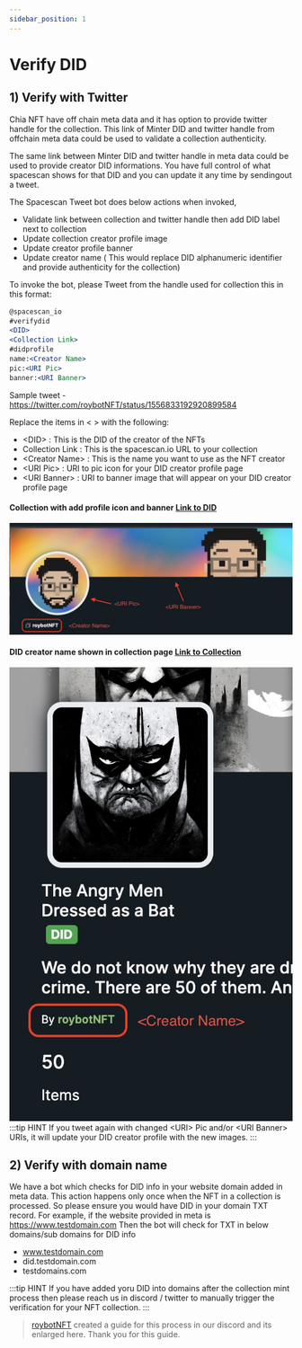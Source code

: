 ```yaml
---
sidebar_position: 1
---
```


# Verify DID 

## 1) Verify with Twitter

Chia NFT have off chain meta data and it has option to provide twitter handle for the collection.
This link of Minter DID and twitter handle from offchain meta data could be used to validate a collection authenticity.

The same link between Minter DID and twitter handle in meta data could be used to provide creator DID informations.
You have full control of what spacescan shows for that DID and you can update it any time by sendingout a tweet.

The Spacescan Tweet bot does below actions when invoked,
- Validate link between collection and twitter handle then add DID label next to collection
- Update collection creator profile image
- Update creator profile banner
- Update creator name ( This would replace DID alphanumeric identifier and provide authenticity  for the collection) 

To invoke the bot, please Tweet from the handle used for collection this in this format:

```jsx
@spacescan_io
#verifydid
<DID>
<Collection Link>
#didprofile 
name:<Creator Name>
pic:<URI Pic>
banner:<URI Banner>
```

Sample tweet - https://twitter.com/roybotNFT/status/1556833192920899584

Replace the items in < > with the following:

-  &lt;DID&gt; : This is the DID of the creator of the NFTs
- Collection Link : This is the spacescan.io URL to your collection
- &lt;Creator Name&gt; : This is the name you want to use as the NFT creator
- &lt;URI Pic&gt; : URI to pic icon for your DID creator profile page
- &lt;URI Banner&gt; : URI to banner image that will appear on your DID creator profile page

#### Collection with add profile icon and banner [Link to DID](https://www.spacescan.io/xch/did/fe9bdb9a8e6825580d699faa6160fbd9d5d64a525ac49d174357d68ed0ae194e)

![Update](URI-Pic-and-Banner.jpg)

#### DID creator name shown in collection page [Link to Collection](https://www.spacescan.io/xch/nft/collection/col129ph2rgr3r3f2znqe3x2xj7edhl7we0n3qzphsdf5q3hcr2gyfase5u9qg)
![Update](Creator-Name.jpg)
:::tip HINT
If you tweet again with changed &lt;URI&gt; Pic and/or &lt;URI Banner&gt; URIs, it will update your DID creator profile with the new images.
:::

## 2) Verify with domain name

We have a bot which checks for DID info in your website domain added in meta data.
This action happens only once when the NFT in a collection is processed. 
So please ensure you would have DID in your domain TXT record.
For example, if the website provided in meta is https://www.testdomain.com
Then the bot will check for TXT in below domains/sub domains for DID info
- www.testdomain.com
- did.testdomain.com
- testdomains.com

:::tip HINT
If you have added yoru DID into domains after the collection mint process then please reach us in discord / twitter to manually trigger the verification for your NFT collection.
:::

> [roybotNFT](https://twitter.com/roybotNFT) created a guide for this process in our discord and its enlarged here.
Thank you for this guide.